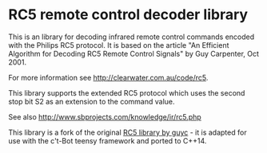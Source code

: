 RC5 remote control decoder library
==========================================

This is an library for decoding infrared remote control commands encoded
with the Philips RC5 protocol. It is based on the article
"An Efficient Algorithm for Decoding RC5 Remote Control Signals"
by Guy Carpenter, Oct 2001.

For more information see <http://clearwater.com.au/code/rc5>.

This library supports the extended RC5 protocol which uses the second
stop bit S2 as an extension to the command value.

See also <http://www.sbprojects.com/knowledge/ir/rc5.php>

This library is a fork of the original [RC5 library by guyc](https://github.com/guyc/RC5) - it is adapted
for use with the c't-Bot teensy framework and ported to C++14.
